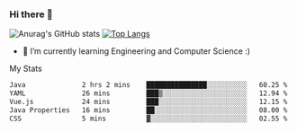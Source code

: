 ### Hi there 👋

![Anurag's GitHub stats](https://github-readme-stats.vercel.app/api?username=MatteoIorio11&show_icons=true&theme=dark) 
[![Top Langs](https://github-readme-stats.vercel.app/api/top-langs/?username=MatteoIorio11&theme=dark)](https://github.com/MatteoIorio11/github-readme-stats)

- 🌱 I’m currently learning Engineering and Computer Science :)

<!--
**MatteoIorio11/MatteoIorio11** is a ✨ _special_ ✨ repository because its `README.md` (this file) appears on your GitHub profile.

Here are some ideas to get you started:

- 🔭 I’m currently working on ...
- 🌱 I’m currently learning ...
- 👯 I’m looking to collaborate on ...
- 🤔 I’m looking for help with ...
- 💬 Ask me about ...
- 📫 How to reach me: ...
- 😄 Pronouns: ...
- ⚡ Fun fact: ...
-->
My Stats
<!--START_SECTION:waka-->

```txt
Java              2 hrs 2 mins    ███████████████░░░░░░░░░░   60.25 %
YAML              26 mins         ███▒░░░░░░░░░░░░░░░░░░░░░   12.94 %
Vue.js            24 mins         ███░░░░░░░░░░░░░░░░░░░░░░   12.15 %
Java Properties   16 mins         ██░░░░░░░░░░░░░░░░░░░░░░░   08.00 %
CSS               5 mins          ▓░░░░░░░░░░░░░░░░░░░░░░░░   02.55 %
```

<!--END_SECTION:waka-->
